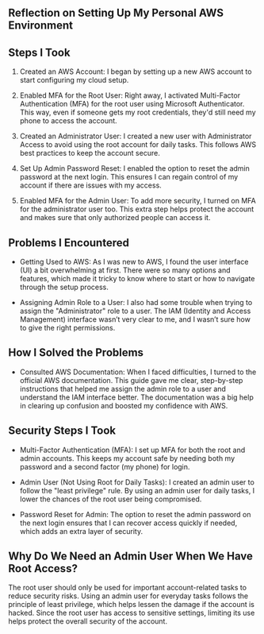 ## Reflection on Setting Up My Personal AWS Environment
## Steps I Took
1. Created an AWS Account: I began by setting up a new AWS account to start configuring my cloud setup.

2. Enabled MFA for the Root User: Right away, I activated Multi-Factor Authentication (MFA) for the root user using Microsoft Authenticator. This way, even if someone gets my root credentials, they'd still need my phone to access the account.

3. Created an Administrator User: I created a new user with Administrator Access to avoid using the root account for daily tasks. This follows AWS best practices to keep the account secure.

4. Set Up Admin Password Reset: I enabled the option to reset the admin password at the next login. This ensures I can regain control of my account if there are issues with my access.

5. Enabled MFA for the Admin User: To add more security, I turned on MFA for the administrator user too. This extra step helps protect the account and makes sure that only authorized people can access it.

## Problems I Encountered
* Getting Used to AWS: As I was new to AWS, I found the user interface (UI) a bit overwhelming at first. There were so many options and features, which made it tricky to know where to start or how to navigate through the setup process.

* Assigning Admin Role to a User: I also had some trouble when trying to assign the "Administrator" role to a user. The IAM (Identity and Access Management) interface wasn’t very clear to me, and I wasn’t sure how to give the right permissions.

## How I Solved the Problems
* Consulted AWS Documentation: When I faced difficulties, I turned to the official AWS documentation. This guide gave me clear, step-by-step instructions that helped me assign the admin role to a user and understand the IAM interface better. The documentation was a big help in clearing up confusion and boosted my confidence with AWS.
## Security Steps I Took
* Multi-Factor Authentication (MFA): I set up MFA for both the root and admin accounts. This keeps my account safe by needing both my password and a second factor (my phone) for login.

* Admin User (Not Using Root for Daily Tasks): I created an admin user to follow the "least privilege" rule. By using an admin user for daily tasks, I lower the chances of the root user being compromised.

* Password Reset for Admin: The option to reset the admin password on the next login ensures that I can recover access quickly if needed, which adds an extra layer of security.

## Why Do We Need an Admin User When We Have Root Access?
The root user should only be used for important account-related tasks to reduce security risks.
Using an admin user for everyday tasks follows the principle of least privilege, which helps lessen the damage if the account is hacked.
Since the root user has access to sensitive settings, limiting its use helps protect the overall security of the account.
